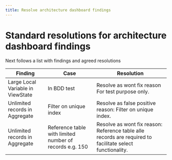 ```yaml
---
title: Resolve architecture dashboard findings
---
```


# Standard resolutions for architecture dashboard findings

Next follows a list with findings and agreed resolutions


Finding | Case | Resolution
---------|----------|---------
 Large Local Variable in ViewState | In BDD test | Resolve as wont fix reason For test purpose only.
 Unlimited records in Aggregate | Filter on unique index | Resolve as false positive reason: Filter on unique index.
 Unlimited records in Aggregate | Reference table with limited number of records e.g. 150 | Resolve as wont fix reason: Reference table alle records are required to facilitate select functionality.
